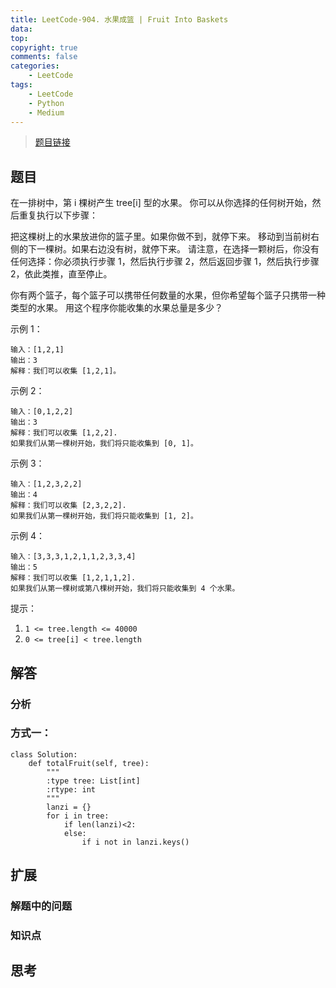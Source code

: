 ```yaml
---
title: LeetCode-904. 水果成篮 | Fruit Into Baskets
data: 
top: 
copyright: true
comments: false
categories:
    - LeetCode
tags:
    - LeetCode
    - Python
    - Medium
---
```


> [题目链接](https://leetcode-cn.com/contest/weekly-contest-102/problems/fruit-into-baskets/)

## 题目

在一排树中，第 i 棵树产生 tree[i] 型的水果。
你可以从你选择的任何树开始，然后重复执行以下步骤：

把这棵树上的水果放进你的篮子里。如果你做不到，就停下来。
移动到当前树右侧的下一棵树。如果右边没有树，就停下来。
请注意，在选择一颗树后，你没有任何选择：你必须执行步骤 1，然后执行步骤 2，然后返回步骤 1，然后执行步骤 2，依此类推，直至停止。

你有两个篮子，每个篮子可以携带任何数量的水果，但你希望每个篮子只携带一种类型的水果。
用这个程序你能收集的水果总量是多少？


 

示例 1：

```
输入：[1,2,1]
输出：3
解释：我们可以收集 [1,2,1]。
```
示例 2：

```
输入：[0,1,2,2]
输出：3
解释：我们可以收集 [1,2,2].
如果我们从第一棵树开始，我们将只能收集到 [0, 1]。
```
示例 3：

```
输入：[1,2,3,2,2]
输出：4
解释：我们可以收集 [2,3,2,2].
如果我们从第一棵树开始，我们将只能收集到 [1, 2]。
```
示例 4：

```
输入：[3,3,3,1,2,1,1,2,3,3,4]
输出：5
解释：我们可以收集 [1,2,1,1,2].
如果我们从第一棵树或第八棵树开始，我们将只能收集到 4 个水果。
```
 

提示：

1. `1 <= tree.length <= 40000`
2. `0 <= tree[i] < tree.length`

## 解答
### 分析
### 方式一：

```
class Solution:
    def totalFruit(self, tree):
        """
        :type tree: List[int]
        :rtype: int
        """
        lanzi = {}
        for i in tree:
            if len(lanzi)<2:
            else:
                if i not in lanzi.keys()
```

## 扩展
### 解题中的问题
### 知识点

## 思考